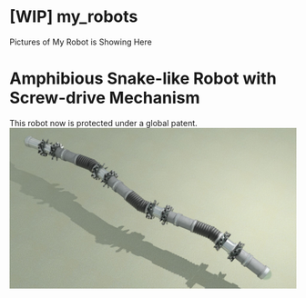 # [WIP] my_robots
Pictures of My Robot is Showing Here
# Amphibious Snake-like Robot with Screw-drive Mechanism
This robot now is protected under a global patent.
![My Image](https://github.com/Xiaoyu0601-Wang/my_robots/blob/main/amphibious_snake_like_robot/amphibious_snake_like_robot.jpg)
